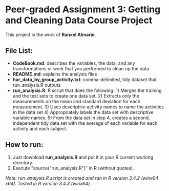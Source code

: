 # Peer-graded Assignment 3: Getting and Cleaning Data Course Project
This project is the work of __Ranxel Almario__.

## File List:
* **CodeBook.md**: describes the variables, the data, and any transformations or work that you performed to clean up the data
* **README.md**: explains the analysis files
* **har\_data\_by\_group\_activity.txt**: comma-delimited, tidy dataset that run\_analysis.R   outputs
* **run\_analysis.R**: R script that does the following: 1) Merges the training and the test sets to create one data set. 2) Extracts only the measurements on the mean and standard deviation for each measurement. 3) Uses descriptive activity names to name the activities in the data set 4) Appropriately labels the data set with descriptive variable names. 5) From the data set in step 4, creates a second, independent tidy data set with the average of each variable for each activity and each subject.

## How to run:
1. Just download **run\_analysis.R** and put it in your R current working directory.
2. Execute "source("run\_analysis.R")" in R (without quotes).

_Note: run\_analysis.R script is created and ran in R version 3.4.2 (winx64 x64). Tested in R version 3.4.3 (winx64)._